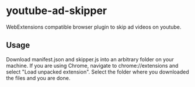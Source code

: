 # youtube-ad-skipper
WebExtensions compatible browser plugin to skip ad videos on youtube.


## Usage
Download manifest.json and skipper.js into an arbitrary folder on your machine. If you are using Chrome, navigate to chrome://extensions and select "Load unpacked extension". Select the folder where you downloaded the files and you are done. 
